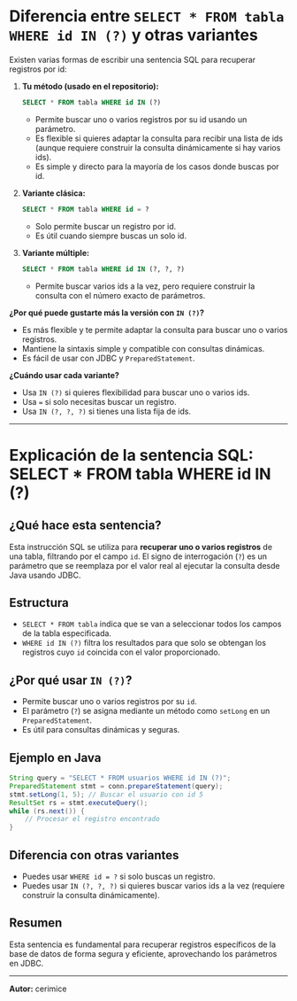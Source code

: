 # Diferencia entre `SELECT * FROM tabla WHERE id IN (?)` y otras variantes

Existen varias formas de escribir una sentencia SQL para recuperar registros por id:

1. **Tu método (usado en el repositorio):**
   ```sql
   SELECT * FROM tabla WHERE id IN (?)
   ```
   - Permite buscar uno o varios registros por su id usando un parámetro.
   - Es flexible si quieres adaptar la consulta para recibir una lista de ids (aunque requiere construir la consulta dinámicamente si hay varios ids).
   - Es simple y directo para la mayoría de los casos donde buscas por id.

2. **Variante clásica:**
   ```sql
   SELECT * FROM tabla WHERE id = ?
   ```
   - Solo permite buscar un registro por id.
   - Es útil cuando siempre buscas un solo id.

3. **Variante múltiple:**
   ```sql
   SELECT * FROM tabla WHERE id IN (?, ?, ?)
   ```
   - Permite buscar varios ids a la vez, pero requiere construir la consulta con el número exacto de parámetros.

**¿Por qué puede gustarte más la versión con `IN (?)`?**
- Es más flexible y te permite adaptar la consulta para buscar uno o varios registros.
- Mantiene la sintaxis simple y compatible con consultas dinámicas.
- Es fácil de usar con JDBC y `PreparedStatement`.

**¿Cuándo usar cada variante?**
- Usa `IN (?)` si quieres flexibilidad para buscar uno o varios ids.
- Usa `=` si solo necesitas buscar un registro.
- Usa `IN (?, ?, ?)` si tienes una lista fija de ids.

---

# Explicación de la sentencia SQL: SELECT * FROM tabla WHERE id IN (?)

## ¿Qué hace esta sentencia?
Esta instrucción SQL se utiliza para **recuperar uno o varios registros** de una tabla, filtrando por el campo `id`. El signo de interrogación (`?`) es un parámetro que se reemplaza por el valor real al ejecutar la consulta desde Java usando JDBC.

## Estructura
- `SELECT * FROM tabla` indica que se van a seleccionar todos los campos de la tabla especificada.
- `WHERE id IN (?)` filtra los resultados para que solo se obtengan los registros cuyo `id` coincida con el valor proporcionado.

## ¿Por qué usar `IN (?)`?
- Permite buscar uno o varios registros por su `id`.
- El parámetro (`?`) se asigna mediante un método como `setLong` en un `PreparedStatement`.
- Es útil para consultas dinámicas y seguras.

## Ejemplo en Java
```java
String query = "SELECT * FROM usuarios WHERE id IN (?)";
PreparedStatement stmt = conn.prepareStatement(query);
stmt.setLong(1, 5); // Buscar el usuario con id 5
ResultSet rs = stmt.executeQuery();
while (rs.next()) {
    // Procesar el registro encontrado
}
```

## Diferencia con otras variantes
- Puedes usar `WHERE id = ?` si solo buscas un registro.
- Puedes usar `IN (?, ?, ?)` si quieres buscar varios ids a la vez (requiere construir la consulta dinámicamente).

## Resumen
Esta sentencia es fundamental para recuperar registros específicos de la base de datos de forma segura y eficiente, aprovechando los parámetros en JDBC.

---

**Autor:** cerimice
